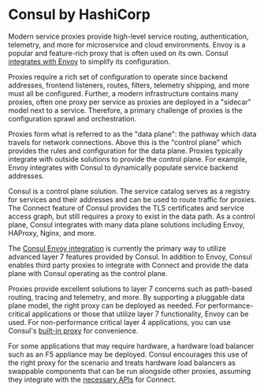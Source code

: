# Consul by HashiCorp

Modern service proxies provide high-level service routing, authentication, telemetry, and more for microservice and cloud environments. Envoy is a popular and feature-rich proxy that is often used on its own. Consul [integrates with Envoy](https://www.consul.io/docs/connect/proxies/envoy) to simplify its configuration.

Proxies require a rich set of configuration to operate since backend addresses, frontend listeners, routes, filters, telemetry shipping, and more must all be configured. Further, a modern infrastructure contains many proxies, often one proxy per service as proxies are deployed in a "sidecar" model next to a service. Therefore, a primary challenge of proxies is the configuration sprawl and orchestration.

Proxies form what is referred to as the "data plane": the pathway which data travels for network connections. Above this is the "control plane" which provides the rules and configuration for the data plane. Proxies typically integrate with outside solutions to provide the control plane. For example, Envoy integrates with Consul to dynamically populate service backend addresses.

Consul is a control plane solution. The service catalog serves as a registry for services and their addresses and can be used to route traffic for proxies. The Connect feature of Consul provides the TLS certificates and service access graph, but still requires a proxy to exist in the data path. As a control plane, Consul integrates with many data plane solutions including Envoy, HAProxy, Nginx, and more.

The [Consul Envoy integration](https://www.consul.io/docs/connect/proxies/envoy) is currently the primary way to utilize advanced layer 7 features provided by Consul. In addition to Envoy, Consul enables third party proxies to integrate with Connect and provide the data plane with Consul operating as the control plane.

Proxies provide excellent solutions to layer 7 concerns such as path-based routing, tracing and telemetry, and more. By supporting a pluggable data plane model, the right proxy can be deployed as needed. For performance-critical applications or those that utilize layer 7 functionality, Envoy can be used. For non-performance critical layer 4 applications, you can use Consul's [built-in proxy](https://www.consul.io/docs/connect/proxies/built-in) for convenience.

For some applications that may require hardware, a hardware load balancer such as an F5 appliance may be deployed. Consul encourages this use of the right proxy for the scenario and treats hardware load balancers as swappable components that can be run alongside other proxies, assuming they integrate with the [necessary APIs](https://www.consul.io/docs/connect/proxies/integrate) for Connect.

